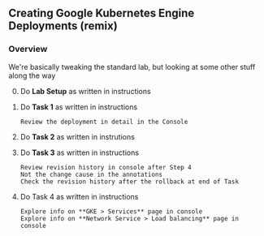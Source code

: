 ## Creating Google Kubernetes Engine Deployments (remix)

### Overview

We're basically tweaking the standard lab, but looking at some other stuff
along the way

0. Do **Lab Setup** as written in instructions
1. Do **Task 1** as written in instructions

    ```
    Review the deployment in detail in the Console
    ```
2. Do **Task 2** as written in instrutions
   
3. Do **Task 3** as written in instructions

    ```
    Review revision history in console after Step 4
    Not the change cause in the annotations
    Check the revision history after the rollback at end of Task
    ```

4. Do Task 4 as written in instructions
   
    ```
    Explore info on **GKE > Services** page in console
    Explore info on **Network Service > Load balancing** page in console
    ```

